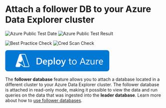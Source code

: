 # Attach a follower DB to your Azure Data Explorer cluster

![Azure Public Test Date](https://azurequickstartsservice.blob.core.windows.net/badges/quickstarts/microsoft.kusto/kusto-attach-follower-database/PublicLastTestDate.svg)
![Azure Public Test Result](https://azurequickstartsservice.blob.core.windows.net/badges/quickstarts/microsoft.kusto/kusto-attach-follower-database/PublicDeployment.svg)

![Best Practice Check](https://azurequickstartsservice.blob.core.windows.net/badges/quickstarts/microsoft.kusto/kusto-attach-follower-database/BestPracticeResult.svg)
![Cred Scan Check](https://azurequickstartsservice.blob.core.windows.net/badges/quickstarts/microsoft.kusto/kusto-attach-follower-database/CredScanResult.svg)

[![Deploy To Azure](https://raw.githubusercontent.com/Azure/azure-quickstart-templates/master/1-CONTRIBUTION-GUIDE/images/deploytoazure.svg?sanitize=true)](https://portal.azure.com/#create/Microsoft.Template/uri/https%3A%2F%2Fraw.githubusercontent.com%2FAzure%2Fazure-quickstart-templates%2Fmaster%2Fquickstarts%2Fmicrosoft.kusto%2Fkusto-attach-follower-database%2Fazuredeploy.json)  

The **follower database** feature allows you to attach a database located in a different cluster to your Azure Data Explorer cluster. The follower database is attached in read-only mode, making it possible to view the data and run queries on the data that was ingested into the **leader database**. Learn more about how to [use follower databases](https://docs.microsoft.com/azure/data-explorer/follower).
